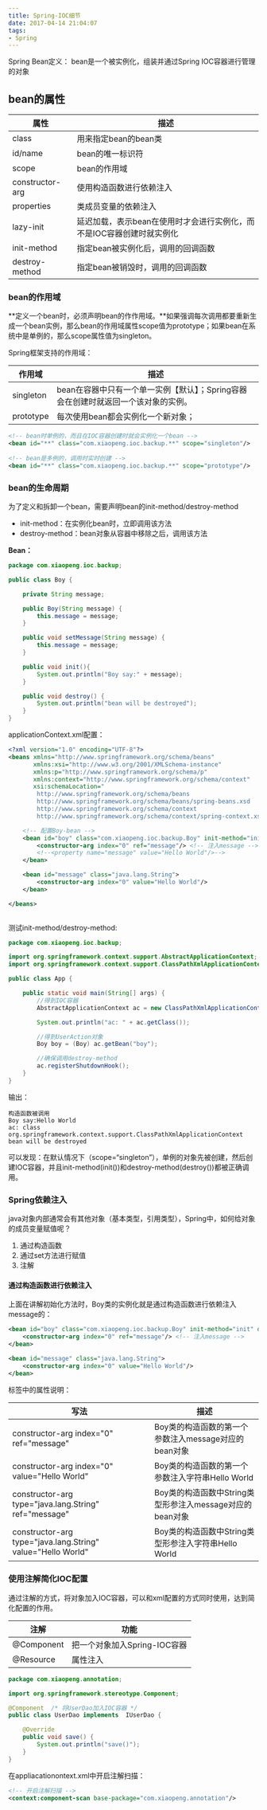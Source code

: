 ```yaml
---
title: Spring-IOC细节
date: 2017-04-14 21:04:07
tags:
- Spring
---
```

Spring Bean定义：
bean是一个被实例化，组装并通过Spring IOC容器进行管理的对象
## bean的属性
属性 | 描述
---|---
class | 用来指定bean的bean类
id/name | bean的唯一标识符
scope | bean的作用域
constructor-arg | 使用构造函数进行依赖注入
properties | 类成员变量的依赖注入
lazy-init | 延迟加载，表示bean在使用时才会进行实例化，而不是IOC容器创建时就实例化
init-method | 指定bean被实例化后，调用的回调函数
destroy-method | 指定bean被销毁时，调用的回调函数

<!-- more -->

### bean的作用域
**定义一个bean时，必须声明bean的作作用域。**如果强调每次调用都要重新生成一个bean实例，那么bean的作用域属性scope值为prototype；如果bean在系统中是单例的，那么scope属性值为singleton。

Spring框架支持的作用域：

作用域 | 描述
---|---
singleton | bean在容器中只有一个单一实例【默认】；Spring容器会在创建时就返回一个该对象的实例。
prototype | 每次使用bean都会实例化一个新对象；

```xml
<!-- bean时单例的，而且在IOC容器创建时就会实例化一个bean -->
<bean id="**" class="com.xiaopeng.ioc.backup.**" scope="singleton"/>
	
<!-- bean是多例的，调用时实时创建 -->
<bean id="**" class="com.xiaopeng.ioc.backup.**" scope="prototype"/>
```

### bean的生命周期
为了定义和拆卸一个bean，需要声明bean的init-method/destroy-method
- init-method：在实例化bean时，立即调用该方法
- destroy-method：bean对象从容器中移除之后，调用该方法

**Bean：**
```java
package com.xiaopeng.ioc.backup;

public class Boy {

    private String message;

    public Boy(String message) {
        this.message = message;
    }

    public void setMessage(String message) {
        this.message = message;
    }

    public void init(){
        System.out.println("Boy say:" + message);
    }

    public void destroy() {
        System.out.println("bean will be destroyed");
    }
}

```

applicationContext.xml配置：
```xml
<?xml version="1.0" encoding="UTF-8"?>
<beans xmlns="http://www.springframework.org/schema/beans"
	   xmlns:xsi="http://www.w3.org/2001/XMLSchema-instance"
	   xmlns:p="http://www.springframework.org/schema/p"
	   xmlns:context="http://www.springframework.org/schema/context"
	   xsi:schemaLocation="
        http://www.springframework.org/schema/beans
        http://www.springframework.org/schema/beans/spring-beans.xsd
        http://www.springframework.org/schema/context
        http://www.springframework.org/schema/context/spring-context.xsd">

	<!-- 配置Boy-bean -->
	<bean id="boy" class="com.xiaopeng.ioc.backup.Boy" init-method="init" destroy-method="destroy">
		<constructor-arg index="0" ref="message"/> <!-- 注入message -->
		<!--<property name="message" value="Hello World"/>-->
	</bean>

	<bean id="message" class="java.lang.String">
		<constructor-arg index="0" value="Hello World"/>
	</bean>

</beans>      
  
```

测试init-method/destroy-method:
```java
package com.xiaopeng.ioc.backup;

import org.springframework.context.support.AbstractApplicationContext;
import org.springframework.context.support.ClassPathXmlApplicationContext;

public class App {

    public static void main(String[] args) {
        //得到IOC容器
        AbstractApplicationContext ac = new ClassPathXmlApplicationContext("com/xiaopeng/ioc/backup/applicationContext.xml");

        System.out.println("ac: " + ac.getClass());

        //得到UserAction对象
        Boy boy = (Boy) ac.getBean("boy");

        //确保调用destroy-method
        ac.registerShutdownHook();
    }
}

```

输出：
```
构造函数被调用
Boy say:Hello World
ac: class org.springframework.context.support.ClassPathXmlApplicationContext
bean will be destroyed
```
可以发现：在默认情况下（scope=“singleton”），单例的对象先被创建，然后创建IOC容器，并且init-method(init())和destroy-method(destroy())都被正确调用。

### Spring依赖注入
java对象内部通常会有其他对象（基本类型，引用类型），Spring中，如何给对象的成员变量赋值呢？
1. 通过构造函数
2. 通过set方法进行赋值
3. 注解

#### 通过构造函数进行依赖注入
上面在讲解初始化方法时，Boy类的实例化就是通过构造函数进行依赖注入message的：
```xml
<bean id="boy" class="com.xiaopeng.ioc.backup.Boy" init-method="init" destroy-method="destroy">
	<constructor-arg index="0" ref="message"/> <!-- 注入message -->
</bean>

<bean id="message" class="java.lang.String">
	<constructor-arg index="0" value="Hello World"/>
</bean>
```
<constructor-arg/>标签中的属性说明：

写法 | 描述
---|---
constructor-arg index="0" ref="message" | Boy类的构造函数的第一个参数注入message对应的bean对象
constructor-arg index="0" value="Hello World" | Boy类的构造函数的第一个参数注入字符串Hello World
constructor-arg type="java.lang.String" ref="message" | Boy类的构造函数中String类型形参注入message对应的bean对象
constructor-arg type="java.lang.String" value="Hello World" | Boy类的构造函数中String类型形参注入字符串Hello World

### 使用注解简化IOC配置
通过注解的方式，将对象加入IOC容器，可以和xml配置的方式同时使用，达到简化配置的作用。

注解 | 功能
---|---
@Component | 把一个对象加入Spring-IOC容器
@Resource | 属性注入

```java
package com.xiaopeng.annotation;

import org.springframework.stereotype.Component;

@Component  /* 将UserDao加入IOC容器 */
public class UserDao implements  IUserDao {

    @Override
    public void save() {
        System.out.println("save()");
    }
}

```
在appliacationontext.xml中开启注解扫描：
```xml
<!-- 开启注解扫描 -->
<context:component-scan base-package="com.xiaopeng.annotation"/>

```












